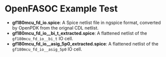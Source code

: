 # OpenFASOC Example Test

* **gf180mcu_fd_io.spice**: A Spice netlist file in ngspice format, converted by OpenPDK from the orignal CDL netlist.
* **gf180mcu_fd_io__bi_t_extracted.spice**: A flattened netlist of the `gf180mcu_fd_io__bi_t` IO cell.
* **gf180mcu_fd_io__asig_5p0_extracted.spice**: A flattened netlist of the `gf180mcu_fd_io__asig_5p0` IO cell.
